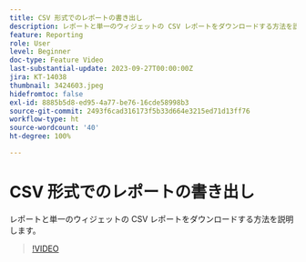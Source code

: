 ```yaml
---
title: CSV 形式でのレポートの書き出し
description: レポートと単一のウィジェットの CSV レポートをダウンロードする方法を説明します。
feature: Reporting
role: User
level: Beginner
doc-type: Feature Video
last-substantial-update: 2023-09-27T00:00:00Z
jira: KT-14038
thumbnail: 3424603.jpeg
hidefromtoc: false
exl-id: 8885b5d8-ed95-4a77-be76-16cde58998b3
source-git-commit: 2493f6cad316173f5b33d664e3215ed71d13ff76
workflow-type: ht
source-wordcount: '40'
ht-degree: 100%

---
```


# CSV 形式でのレポートの書き出し

レポートと単一のウィジェットの CSV レポートをダウンロードする方法を説明します。

>[!VIDEO](https://video.tv.adobe.com/v/3424603/?learn=on)
